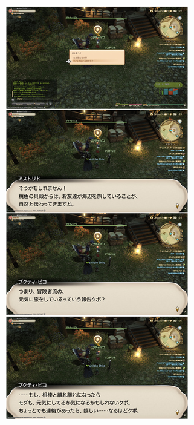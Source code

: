[![ffxiv_20220210_193403_173.png](./image_j_01_2_3_thumb/ffxiv_20220210_193403_173.png.thumb.jpg)](./image_j_01\2_3/ffxiv_20220210_193403_173.png) 
[![ffxiv_20220210_193408_640.png](./image_j_01_2_3_thumb/ffxiv_20220210_193408_640.png.thumb.jpg)](./image_j_01\2_3/ffxiv_20220210_193408_640.png) 
[![ffxiv_20220210_193412_023.png](./image_j_01_2_3_thumb/ffxiv_20220210_193412_023.png.thumb.jpg)](./image_j_01\2_3/ffxiv_20220210_193412_023.png) 
[![ffxiv_20220210_193413_974.png](./image_j_01_2_3_thumb/ffxiv_20220210_193413_974.png.thumb.jpg)](./image_j_01\2_3/ffxiv_20220210_193413_974.png) 
